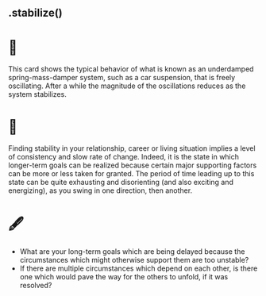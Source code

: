 ## .stabilize()

# 🔬

This card shows the typical behavior of what is known as an underdamped spring-mass-damper system, such as a car suspension, that is freely oscillating. After a while the magnitude of the oscillations reduces as the system stabilizes.

# 🧩

Finding stability in your relationship, career or living situation implies a level of consistency and slow rate of change. Indeed, it is the state in which longer-term goals can be realized because certain major supporting factors can be more or less taken for granted. The period of time leading up to this state can be quite exhausting and disorienting (and also exciting and energizing), as you swing in one direction, then another. 

# 🖋️

- What are your long-term goals which are being delayed because the circumstances which might otherwise support them are too unstable? 
- If there are multiple circumstances which depend on each other, is there one which would pave the way for the others to unfold, if it was resolved?